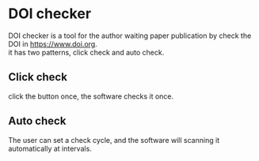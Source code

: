 # DOI checker
DOI checker is a tool for the author waiting paper publication by check the DOI in <https://www.doi.org>.\
it has two patterns, click check and auto check.
## Click check
click the button once, the software checks it once.

## Auto check
The user can set a check cycle, and the software will scanning it automatically at intervals.